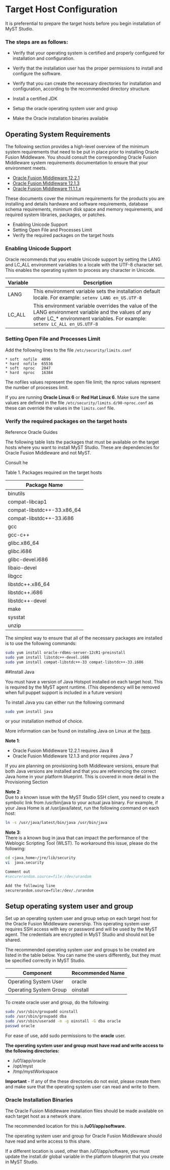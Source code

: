 # Target Host Configuration

It is preferential to prepare the target hosts before you begin installation of MyST Studio.
### The steps are as follows:

* Verify that your operating system is certified and properly configured for installation and configuration.
* Verify that the installation user has the proper permissions to install and configure the software.
* Verify that you can create the necessary directories for installation and configuration, according to the recommended directory structure.
* Install a certified JDK

* Setup the oracle operating system user and group
* Make the Oracle installation binaries available

## Operating System Requirements
The following section provides a high-level overview of the minimum system requirements that need to be put in place prior to installing Oracle Fusion Middleware. You should consult the corresponding Oracle Fusion Middleware system requirements documentation to ensure that your environment meets. 

* [Oracle Fusion Middleware 12.2.1](http://docs.oracle.com/cd/E23104_01/sysreqs1221/sysrs.htm)
* [Oracle Fusion Middleware 12.1.3](http://docs.oracle.com/cd/E23104_01/sysreqs1213/sysrs.htm)
* [Oracle Fusion Middleware 11.1.1.x](http://docs.oracle.com/html/E18558_01/fusion_requirements.htm)

These documents cover the minimum requirements for the products you are installing and details hardware and software requirements, database schema requirements, minimum disk space and memory requirements, and required system libraries, packages, or patches.

* Enabling Unicode Support
* Setting Open File and Processes Limit
* Verify the required packages on the target hosts

### Enabling Unicode Support
Oracle recommends that you enable Unicode support by setting the LANG and LC_ALL environment variables to a locale with the UTF-8 character set. This enables the operating system to process any character in Unicode.

| **Variable** | **Description** |
| -------- | ----------- |
| LANG | This environment variable sets the installation default locale. For example: `setenv LANG en_US.UTF-8` |
| LC_ALL | This environment variable overrides the value of the LANG environment variable and the values of any other LC_* environment variables. For example: `setenv LC_ALL en_US.UTF-8` |


### Setting Open File and Processes Limit
Add the following lines to the file `/etc/security/limits.conf`

```
* soft  nofile  4096
* hard  nofile  65536
* soft  nproc   2047
* hard  nproc   16384
```
The nofiles values represent the open file limit; the nproc values represent the number of processes limit.

If you are running **Oracle Linux 6** or **Red Hat Linux 6**. Make sure the same values are defined in the file `/etc/security/limits.d/90-nproc.conf` as these can override the values in the `limits.conf` file.

### Verify the required packages on the target hosts

Reference Oracle Guides





The following table lists the packages that must be available on the target hosts where you want to install MyST Studio. These are dependencies for Oracle Fusion Middleware and not MyST.

Consult he 

Table 1. Packages required on the target hosts

| Package Name |
| -- |
| binutils |
| compat-libcap1 |
| compat-libstdc++-33.x86_64 |
| compat-libstdc++-33.i686 |
| gcc |
| gcc-c++ |
| glibc.x86_64 |
| glibc.i686 |
| glibc-devel.i686 |
| libaio-devel |
| libgcc |
| libstdc++.x86_64 |
| libstdc++.i686 |
| libstdc++-devel |
| make |
| sysstat |
| unzip |

The simplest way to ensure that all of the necessary packages are installed is to use the following commands:

```sh
sudo yum install oracle-rdbms-server-12cR1-preinstall
sudo yum install libstdc++-devel.i686
sudo yum install compat-libstdc++-33 compat-libstdc++-33.i686
```

##Install Java

You must have a version of Java Hotspot installed on each target host.
This is required by the MyST agent runtime.  (This dependency will be removed when full puppet support is included in a future version)

To install Java you can either run the following command

```sh
sudo yum install java
```
or your installation method of choice.

More information can be found on installing Java on Linux at the [here](https://java.com/en/download/help/linux_install.xml).

**Note 1**:  
* Oracle Fusion Middleware 12.2.1 requires Java 8  
* Oracle Fusion Middleware 12.1.3 and prior requires Java 7  

If you are planning on provisioning both Middleware versions, ensure that both Java versions are installed and that you are referencing the correct Java home in your platform blueprint. This is covered in more detail in the Provisioning Section  

**Note 2**:  
Due to a known issue with the MyST Studio SSH client, you need to create a symbolic link from /usr/bin/java to your actual java binary. For example, if your Java Home is at /usr/java/latest, run the following command on each host:

```sh
ln -s /usr/java/latest/bin/java /usr/bin/java
```

**Note 3**:  
There is a known bug in java that can impact the performance of the Weblogic Scripting Tool (WLST).  To workaround this issue, please do the following:

```sh
cd <java_home>/jre/lib/security
vi  java.security

Comment out
#securerandom.source=file:/dev/urandom

Add the following line
securerandom.source=file:/dev/./urandom 
```


## Setup operating system user and group

Set up an operating system user and group setup on each target host for the Oracle Fusion Middleware ownership. This operating system user requires SSH access with key or password and will be used by the MyST agent. The credentials are encrypted in MyST Studio and should not be shared.

The recommended operating system user and groups to be created are listed in the table below. You can name the users differently, but they must be specified correctly in MyST Studio.  

| Component | Recommended Name |
| -- | -- |
| Operating System User | oracle |
| Operating System Group | oinstall |

To create oracle user and group, do the following:

```sh
sudo /usr/sbin/groupadd oinstall
sudo /usr/sbin/groupadd dba
sudo /usr/sbin/useradd -m -g oinstall -G dba oracle
passwd oracle
```

For ease of use, add sudo permissions to the **oracle** user.

**The operating system user and group must have read and write access to the following directories:**  
* /u01/app/oracle
* /opt/myst
* /tmp/mystWorkspace
 
**Important** - If any of the these directories do not exist, please create them and make sure that the operating system user can read and write to them.

### Oracle Installation Binaries



The Oracle Fusion Middleware installation files should be made available on each target host as a network share.  

The recommended location for this is **/u01/app/software.**  

The operating system user and group for Oracle Fusion Middleware should have read and write access to this share.  

If a different location is used, other than /u01/app/software, you must update the install.dir global variable in the platform blueprint that you create in MyST Studio.
